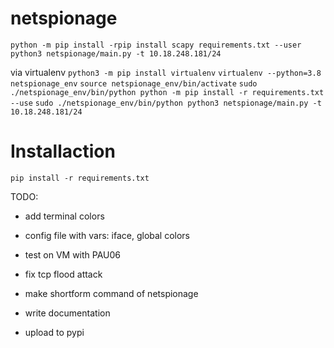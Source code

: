 # netspionage
`python -m pip install -rpip install scapy requirements.txt --user`
`python3 netspionage/main.py -t 10.18.248.181/24`

via virtualenv
`python3 -m pip install virtualenv`
`virtualenv --python=3.8 netspionage_env`
`source netspionage_env/bin/activate`
`sudo ./netspionage_env/bin/python python -m pip install -r requirements.txt --use`
`sudo ./netspionage_env/bin/python python3 netspionage/main.py -t 10.18.248.181/24`



# Installaction
`pip install -r requirements.txt`

TODO:
- add terminal colors
- config file with vars: iface, global colors

- test on VM with PAU06
- fix tcp flood attack

- make shortform command of netspionage
- write documentation
- upload to pypi